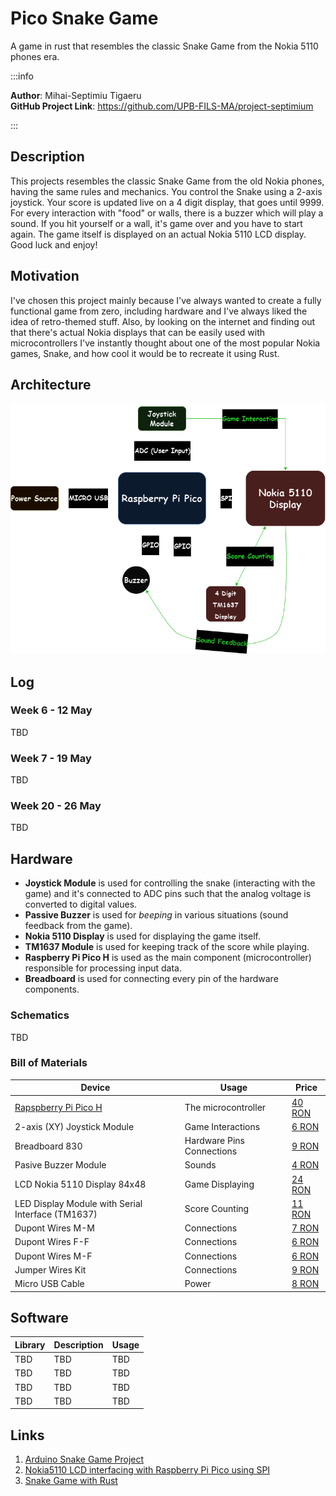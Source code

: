 # Pico Snake Game
A game in rust that resembles the classic Snake Game from the Nokia 5110 phones era.

:::info 

**Author**: Mihai-Septimiu Tigaeru \
**GitHub Project Link**: https://github.com/UPB-FILS-MA/project-septimium

:::

## Description

This projects resembles the classic Snake Game from the old Nokia phones, having the same rules and mechanics. You control the Snake using a 2-axis joystick. Your score is updated live on a 4 digit display, that goes until 9999. For every interaction with "food" or walls, there is a buzzer which will play a sound. If you hit yourself or a wall, it's game over and you have to start again. The game itself is displayed on an actual Nokia 5110 LCD display. Good luck and enjoy!

## Motivation

I've chosen this project mainly because I've always wanted to create a fully functional game from zero, including hardware and I've always liked the idea of retro-themed stuff. Also, by looking on the internet and finding out that there's actual Nokia displays that can be easily used with microcontrollers I've instantly thought about one of the most popular Nokia games, Snake, and how cool it would be to recreate it using Rust.

## Architecture 

![architecture](assets/Architecture.png)

## Log

### Week 6 - 12 May

TBD

### Week 7 - 19 May

TBD

### Week 20 - 26 May

TBD 

## Hardware

- **Joystick Module** is used for controlling the snake (interacting with the game) and it's connected to ADC pins such that the analog voltage is converted to digital values.
- **Passive Buzzer** is used for *beeping* in various situations (sound feedback from the game).
- **Nokia 5110 Display** is used for displaying the game itself.
- **TM1637 Module** is used for keeping track of the score while playing.
- **Raspberry Pi Pico H** is used as the main component (microcontroller) responsible for processing input data.
- **Breadboard** is used for connecting every pin of the hardware components.

### Schematics

TBD

### Bill of Materials

| Device | Usage | Price |
|--------|--------|-------|
| [Rapspberry Pi Pico H](https://www.raspberrypi.com/documentation/microcontrollers/raspberry-pi-pico.html) | The microcontroller | [40 RON](https://www.bitmi.ro/placi-de-dezvoltare/placa-de-dezvoltare-raspberry-pi-pico-h-rp2040-264kb-ram-10848.html) |
| 2-axis (XY) Joystick Module | Game Interactions | [6 RON](https://www.bitmi.ro/module-electronice/modul-joystick-cu-2-axe-x-y-10454.html) |
| Breadboard 830 | Hardware Pins Connections | [9 RON](https://www.bitmi.ro/componente-electronice/breadboard-830-puncte-mb-102-10500.html) |
| Pasive Buzzer Module | Sounds | [4 RON](https://www.bitmi.ro/module-electronice/modul-buzzer-pasiv-ky-006-10678.html) |
| LCD Nokia 5110 Display 84x48 | Game Displaying | [24 RON](https://cleste.ro/ecran-nokia-5110-84x48.html) |
| LED Display Module with Serial Interface (TM1637) | Score Counting | [11 RON](https://www.sigmanortec.ro/modul-display-led-cu-interfata-seriala-tm1637) |
| Dupont Wires M-M | Connections | [7 RON](https://www.bitmi.ro/componente-electronice/40-x-fire-dupont-tata-tata-20cm-10511.html) |
| Dupont Wires F-F | Connections | [6 RON](https://www.bitmi.ro/componente-electronice/40-x-fire-dupont-mama-mama-20cm-10509.html) |
| Dupont Wires M-F | Connections | [6 RON](https://www.bitmi.ro/componente-electronice/40-x-fire-dupont-tata-mama-20cm-10512.html) |
| Jumper Wires Kit | Connections | [9 RON](https://ardushop.ro/ro/home/1374-set-jumper-breadboard-140.html) |
| Micro USB Cable | Power | [8 RON](https://ardushop.ro/ro/electronica/397-cablu-usb-micro.html?search_query=micro+usb&results=383) |

## Software

| Library | Description | Usage |
|---------|-------------|-------|
| TBD | TBD | TBD |
| TBD | TBD | TBD |
| TBD | TBD | TBD |
| TBD | TBD | TBD |

## Links

1. [Arduino Snake Game Project](https://www.youtube.com/watch?v=nXdEqbL_6jg)
2. [Nokia5110 LCD interfacing with Raspberry Pi Pico using SPI](https://www.youtube.com/watch?app=desktop&v=Ll23kHzQrtA)
3. [Snake Game with Rust](https://www.youtube.com/watch?v=AYfehnFklkA)
